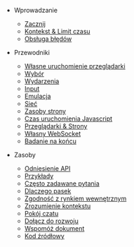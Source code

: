 
- Wprowadzanie

  - [Zacznij](get-started/README.md)
  - [Kontekst & Limit czasu](context-and-timeout.md)
  - [Obsługa błędów](error-handling.md)

- Przewodniki

  - [Własne uruchomienie przeglądarki](custom-launch.md)
  - [Wybór](selectors/README.md)
  - [Wydarzenia](events/README.md)
  - [Input](input.md)
  - [Emulacja](emulation.md)
  - [Sieć](network.md)
  - [Zasoby strony](page-resources/README.md)
  - [Czas uruchomienia Javascript](javascript-runtime.md)
  - [Przeglądarki & Strony](browsers-pages.md)
  - [Własny WebSocket](custom-websocket.md)
  - [Badanie na końcu](end-to-end-testing.md)

- Zasoby

  - [Odniesienie API](api-reference.md)
  - [Przykłady](examples.md)
  - [Często zadawane pytania](faq/README.md)
  - [Dlaczego pasek](why-rod.md)
  - [Zgodność z rynkiem wewnętrznym](compatibility.md)
  - [Zrozumienie kontekstu](understand-context.md)
  - [Pokój czatu](chat-room.md)
  - [Dołącz do rozwoju](join-development.md)
  - [Wspomóż dokument](contribute-doc.md)
  - [Kod źródłowy](source-code.md)
